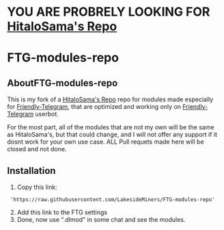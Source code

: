 # YOU ARE PROBRELY LOOKING FOR [HitaloSama's Repo](github.com/HitaloSama/FTG-modules-repo)
# FTG-modules-repo
## AboutFTG-modules-repo

This is my fork of a [HitaloSama's Repo](github.com/HitaloSama/FTG-modules-repo) repo for modules made especially for [Friendly-Telegram](https://github.com/friendly-telegram), that are optimized and working only on [Friendly-Telegram](https://github.com/friendly-telegram) userbot.

For the most part, all of the modules that are not my own will be the same as HitaloSama's, but that could change, and I will not offer any support if it dosnt work for your own use case. ALL Pull requets made here will be closed and not done. 


## Installation

1. Copy this link:
```
 'https://raw.githubusercontent.com/LakesideMiners/FTG-modules-repo'
```
2. Add this link to the FTG settings
3. Done, now use ".dlmod" in some chat and see the modules.
